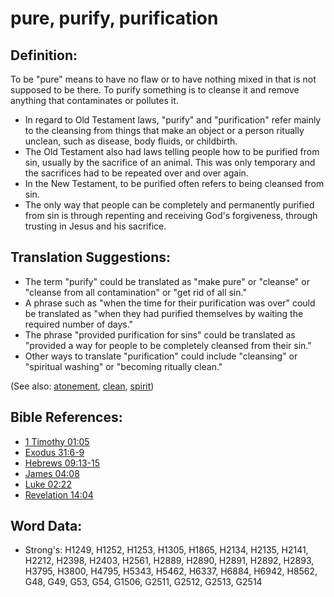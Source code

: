 # pure, purify, purification #

## Definition: ##

To be "pure" means to have no flaw or to have nothing mixed in that is not supposed to be there. To purify something is to cleanse it and remove anything that contaminates or pollutes it.

* In regard to Old Testament laws, "purify" and "purification" refer mainly to the cleansing from things that make an object or a person ritually unclean, such as disease, body fluids, or childbirth.
* The Old Testament also had laws telling people how to be purified from sin, usually by the sacrifice of an animal. This was only temporary and the sacrifices had to be repeated over and over again.
* In the New Testament, to be purified often refers to being cleansed from sin.
* The only way that people can be completely and permanently purified from sin is through repenting and receiving God's forgiveness, through trusting in Jesus and his sacrifice.

## Translation Suggestions: ##

* The term "purify" could be translated as "make pure" or "cleanse" or "cleanse from all contamination" or "get rid of all sin."
* A phrase such as "when the time for their purification was over" could be translated as "when they had purified themselves by waiting the required number of days."
* The phrase "provided purification for sins" could be translated as "provided a way for people to be completely cleansed from their sin."
* Other ways to translate "purification" could include "cleansing" or "spiritual washing" or "becoming ritually clean."

(See also: [atonement](../kt/atonement.md), [clean](../kt/clean.md), [spirit](../kt/spirit.md))

## Bible References: ##

* [1 Timothy 01:05](rc://en/tn/help/1ti/01/05)
* [Exodus 31:6-9](rc://en/tn/help/exo/31/06)
* [Hebrews 09:13-15](rc://en/tn/help/heb/09/13)
* [James 04:08](rc://en/tn/help/jas/04/08)
* [Luke 02:22](rc://en/tn/help/luk/02/22)
* [Revelation 14:04](rc://en/tn/help/rev/14/04)


## Word Data: ##

* Strong's: H1249, H1252, H1253, H1305, H1865, H2134, H2135, H2141, H2212, H2398, H2403, H2561, H2889, H2890, H2891, H2892, H2893, H3795, H3800, H4795, H5343, H5462, H6337, H6884, H6942, H8562, G48, G49, G53, G54, G1506, G2511, G2512, G2513, G2514
